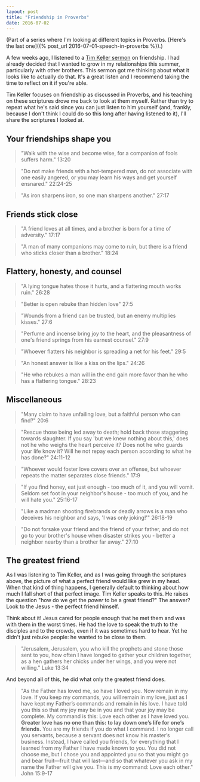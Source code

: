 ```yaml
---
layout: post
title: "Friendship in Proverbs"
date: 2016-07-02
---
```


(Part of a series where I'm looking at different topics in Proverbs. [Here's the last one]({% post_url 2016-07-01-speech-in-proverbs %}).)

A few weeks ago, I listened to a [Tim Keller sermon](https://www.youtube.com/watch?v=8Tc4VIQrXdE) on friendship. I had already decided that I wanted to grow in my relationships this summer, particularly with other brothers. This sermon got me thinking about what it looks like to actually do that. It's a great listen and I recommend taking the time to reflect on it if you're able.

Tim Keller focuses on friendship as discussed in Proverbs, and his teaching on these scriptures drove me back to look at them myself. Rather than try to repeat what he's said since you can just listen to him yourself (and, frankly, because I don't think I could do so this long after having listened to it), I'll share the scriptures I looked at.

## Your friendships shape you
> "Walk with the wise and become wise, for a companion of fools suffers harm." 13:20


> "Do not make friends with a hot-tempered man, do not associate with one easily angered, or you may learn his ways and get yourself ensnared." 22:24-25


> "As iron sharpens iron, so one man sharpens another." 27:17

## Friends stick close

> "A friend loves at all times, and a brother is born for a time of adversity." 17:17


> "A man of many companions may come to ruin, but there is a friend who sticks closer than a brother." 18:24


## Flattery, honesty, and counsel

> "A lying tongue hates those it hurts, and a flattering mouth works ruin." 26:28


> "Better is open rebuke than hidden love" 27:5


> "Wounds from a friend can be trusted, but an enemy multiplies kisses." 27:6


> "Perfume and incense bring joy to the heart, and the pleasantness of one's friend springs from his earnest counsel." 27:9


> "Whoever flatters his neighbor is spreading a net for his feet." 29:5


> "An honest answer is like a kiss on the lips." 24:26


> "He who rebukes a man will in the end gain more favor than he who has a flattering tongue." 28:23


## Miscellaneous


> "Many claim to have unfailing love, but a faithful person who can find?" 20:6


> "Rescue those being led away to death; hold back those staggering towards slaughter. If you say 'but we knew nothing about this,' does not he who weighs the heart perceive it? Does not he who guards your life know it? Will he not repay each person according to what he has done?" 24:11-12



> "Whoever would foster love covers over an offense, but whoever repeats the matter separates close friends." 17:9

> "If you find honey, eat just enough - too much of it, and you will vomit. Seldom set foot in your neighbor's house - too much of you, and he will hate you." 25:16-17


> "Like a madman shooting firebrands or deadly arrows is a man who deceives his neighbor and says, 'I was only joking!'" 26:18-19


> "Do not forsake your friend and the friend of your father, and do not go to your brother's house when disaster strikes you - better a neighbor nearby than a brother far away." 27:10



## The greatest friend
As I was listening to Tim Keller, and as I was going through the scriptures above, the picture of what a perfect friend would like grew in my head. When that kind of thing happens, I generally default to thinking about how much I fall short of that perfect image. Tim Keller speaks to this. He raises the question "how do we get the *power* to be a great friend?" The answer? Look to the Jesus - the perfect friend himself.

Think about it! Jesus cared for people enough that he met them and was with them in the worst times. He had the love to speak the truth to the disciples and to the crowds, even if it was sometimes hard to hear. Yet he didn't just rebuke people: he wanted to be close to them. 

> "Jerusalem, Jerusalem, you who kill the prophets and stone those sent to you, how often I have longed to gather your children together, as a hen gathers her chicks under her wings, and you were not willing." Luke 13:34 

And beyond all of this, he did what only the greatest friend does. 

> "As the Father has loved me, so have I loved you. Now remain in my love. If you keep my commands, you will remain in my love, just as I have kept my Father’s commands and remain in his love. I have told you this so that my joy may be in you and that your joy may be complete. My command is this: Love each other as I have loved you. **Greater love has no one than this: to lay down one’s life for one’s friends.** You are my friends if you do what I command. I no longer call you servants, because a servant does not know his master’s business. Instead, I have called you friends, for everything that I learned from my Father I have made known to you. You did not choose me, but I chose you and appointed you so that you might go and bear fruit—fruit that will last—and so that whatever you ask in my name the Father will give you. This is my command: Love each other." John 15:9-17